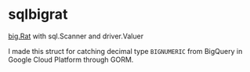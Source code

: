 # sqlbigrat

[big.Rat](https://pkg.go.dev/math/big#Rat) with sql.Scanner and driver.Valuer

I made this struct for catching decimal type `BIGNUMERIC` from BigQuery in Google Cloud Platform through GORM.
